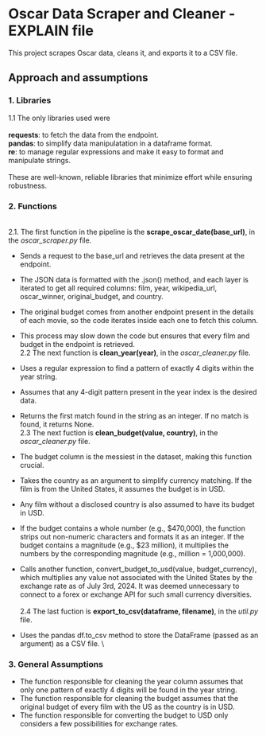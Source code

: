 # Oscar Data Scraper and Cleaner - EXPLAIN file

This project scrapes Oscar data, cleans it, and exports it to a CSV file.

## Approach and assumptions 

### 1. **Libraries**
   1.1 The only libraries used were \
   \
   **requests**: to fetch the data from the endpoint. \
   **pandas**: to simplify data manipulatation in a dataframe format. \
   **re**: to manage regular expressions and make it easy to format and manipulate strings. \
   \
   These are well-known, reliable libraries that minimize effort while ensuring robustness.
### 2. **Functions** 
\
   2.1. The first function in the pipeline is the **scrape_oscar_date(base_url)**, in the *oscar_scraper.py* file. 

   - Sends a request to the base_url and retrieves the data present at the endpoint.
   - The JSON data is formatted with the .json() method, and each layer is iterated to get all required columns: film, year, wikipedia_url, oscar_winner, original_budget, and country.
   - The original budget comes from another endpoint present in the details of each movie, so the code iterates inside each one to fetch this column.
   - This process may slow down the code but ensures that every film and budget in the endpoint is retrieved.
   \
   2.2 The next function is **clean_year(year)**, in the *oscar_cleaner.py* file. 

   - Uses a regular expression to find a pattern of exactly 4 digits within the year string.
   - Assumes that any 4-digit pattern present in the year index is the desired data.
   - Returns the first match found in the string as an integer. If no match is found, it returns None.
   \
   2.3 The next fuction is **clean_budget(value, country)**, in the *oscar_cleaner.py* file. 

   - The budget column is the messiest in the dataset, making this function crucial.
   - Takes the country as an argument to simplify currency matching. If the film is from the United States, it assumes the budget is in USD.
   - Any film without a disclosed country is also assumed to have its budget in USD. 
   - If the budget contains a whole number (e.g., $470,000), the function strips out non-numeric characters and formats it as an integer. If the budget contains a magnitude (e.g., $23 million), it multiplies the numbers by the corresponding magnitude (e.g., million = 1,000,000).
   - Calls another function, convert_budget_to_usd(value, budget_currency), which multiplies any value not associated with the United States by the exchange rate as of July 3rd, 2024. It was deemed unnecessary to connect to a forex or exchange API for such small currency diversities. \
   \
   2.4 The last fuction is **export_to_csv(dataframe, filename)**, in the *util.py* file.
   - Uses the pandas df.to_csv method to store the DataFrame (passed as an argument) as a CSV file.
   \
### 3. **General Assumptions** 
   - The function responsible for cleaning the year column assumes that only one pattern of exactly 4 digits will be found in the year string.
   - The function responsible for cleaning the budget assumes that the original budget of every film with the US as the country is in USD.
   - The function responsible for converting the budget to USD only considers a few possibilities for exchange rates.
